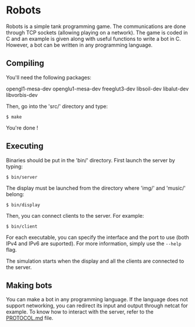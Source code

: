Robots
======

Robots is a simple tank programming game. The communications are done
through TCP sockets (allowing playing on a network). The game is coded
in C and an example is given along with useful functions to write a bot
in C. However, a bot can be written in any programming language.

Compiling
---------

You'll need the following packages:

opengl1-mesa-dev openglu1-mesa-dev freeglut3-dev libsoil-dev libalut-dev libvorbis-dev

Then, go into the 'src/' directory and type:

    $ make

You're done !


Executing
---------

Binaries should be put in the 'bin/' directory. First launch the server by typing:

    $ bin/server

The display must be launched from the directory where 'img/' and 'music/' belong:

    $ bin/display

Then, you can connect clients to the server. For example:

    $ bin/client

For each executable, you can specify the interface and the port to use
(both IPv4 and IPv6 are suported). For more information, simply use the
`--help` flag.

The simulation starts when the display and all the clients are connected
to the server.


Making bots
-----------

You can make a bot in any programming language. If the language does
not support networking, you can redirect its input and output through
netcat for example. To know how to interact with the server, refer to
the [PROTOCOL.md](PROTOCOL.md) file.
